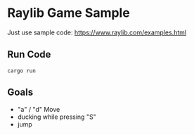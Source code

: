 # Raylib Game Sample

Just use sample code: https://www.raylib.com/examples.html

## Run Code
```
cargo run
```

## Goals
 - "a" / "d" Move
 - ducking while pressing "S"
 - jump
